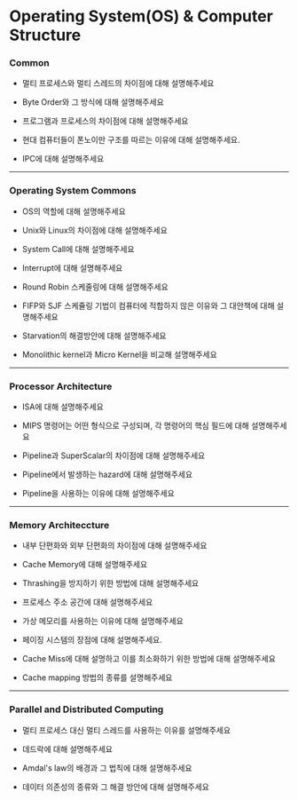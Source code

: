 # Operating System(OS) & Computer Structure

### Common

- 멀티 프로세스와 멀티 스레드의 차이점에 대해 설명해주세요

- Byte Order와 그 방식에 대해 설명해주세요

- 프로그램과 프로세스의 차이점에 대해 설명해주세요

- 현대 컴퓨터들이 폰노이만 구조를 따르는 이유에 대해 설명해주세요.

- IPC에 대해 설명해주세요

---
### Operating System Commons

- OS의 역할에 대해 설명해주세요

- Unix와 Linux의 차이점에 대해 설명해주세요

- System Call에 대해 설명해주세요

- Interrupt에 대해 설명해주세요

- Round Robin 스케줄링에 대해 설명해주세요

- FIFP와 SJF 스케쥴링 기법이 컴퓨터에 적합하지 않은 이유와 그 대안책에 대해 설명해주세요

- Starvation의 해결방안에 대해 설명해주세요

- Monolithic kernel과 Micro Kernel을 비교해 설명해주세요 

---
### Processor Architecture

- ISA에 대해 설명해주세요

- MIPS 명령어는 어떤 형식으로 구성되며, 각 명령어의 핵심 필드에 대해 설명해주세요

- Pipeline과 SuperScalar의 차이점에 대해 설명해주세요

- Pipeline에서 발생하는 hazard에 대해 설명해주세요

- Pipeline을 사용하는 이유에 대해 설명해주세요

---
### Memory Architeccture

- 내부 단편화와 외부 단편화의 차이점에 대해 설명해주세요

- Cache Memory에 대해 설명해주세요

- Thrashing을 방지하기 위한 방법에 대해 설명해주세요

- 프로세스 주소 공간에 대해 설명해주세요

- 가상 메모리를 사용하는 이유에 대해 설명해주세요

- 페이징 시스템의 장점에 대해 설명해주세요.

- Cache Miss에 대해 설명하고 이를 최소화하기 위한 방법에 대해 설명해주세요

- Cache mapping 방법의 종류를 설명해주세요

---
### Parallel and Distributed Computing

- 멀티 프로세스 대신 멀티 스레드를 사용하는 이유를 설명해주세요

- 데드락에 대해 설명해주세요

- Amdal's law의 배경과 그 법칙에 대해 설명해주세요

- 데이터 의존성의 종류와 그 해결 방안에 대해 설명해주세요